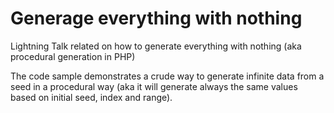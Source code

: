 # Generage everything with nothing

Lightning Talk related on how to generate everything with nothing (aka procedural generation in PHP)

The code sample demonstrates a crude way to generate infinite data from a seed in a procedural way (aka it will generate always the same values based on initial seed, index and range).
